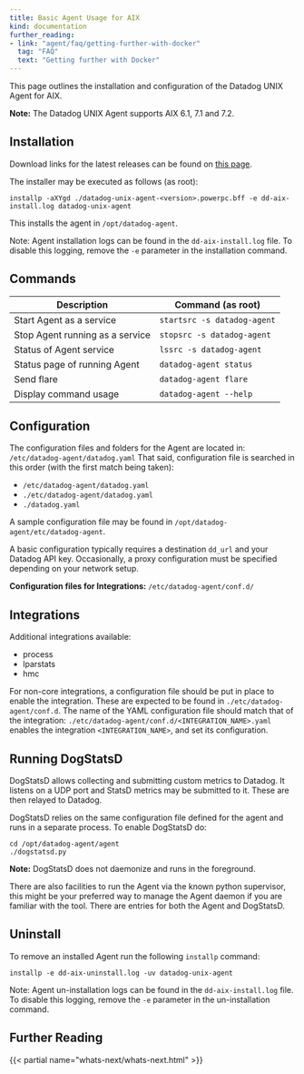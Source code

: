 ```yaml
---
title: Basic Agent Usage for AIX
kind: documentation
further_reading:
- link: "agent/faq/getting-further-with-docker"
  tag: "FAQ"
  text: "Getting further with Docker"
---
```


This page outlines the installation and configuration of the Datadog UNIX Agent for AIX.

**Note:** The Datadog UNIX Agent supports AIX 6.1, 7.1 and 7.2.

## Installation

Download links for the latest releases can be found on [this page][1].

The installer may be executed as follows (as root):

```shell
installp -aXYgd ./datadog-unix-agent-<version>.powerpc.bff -e dd-aix-install.log datadog-unix-agent
```

This installs the agent in `/opt/datadog-agent`.

Note: Agent installation logs can be found in the `dd-aix-install.log` file. To disable this logging, remove the `-e` parameter in the installation command.


## Commands

| Description                        | Command (as root)                   |
| --------------------               | --------------------                |
| Start Agent as a service           | `startsrc -s datadog-agent`         |
| Stop Agent running as a service    | `stopsrc -s datadog-agent`          |
| Status of Agent service            | `lssrc -s datadog-agent`            |
| Status page of running Agent       | `datadog-agent status`              |
| Send flare                         | `datadog-agent flare`               |
| Display command usage              | `datadog-agent --help`              |

## Configuration

The configuration files and folders for the Agent are located in:
`/etc/datadog-agent/datadog.yaml`
That said, configuration file is searched in this order (with the first match being taken):

* `/etc/datadog-agent/datadog.yaml`
* `./etc/datadog-agent/datadog.yaml`
* `./datadog.yaml`

A sample configuration file may be found in `/opt/datadog-agent/etc/datadog-agent`.

A basic configuration typically requires a destination `dd_url` and your Datadog API key. Occasionally, a proxy configuration must be specified depending on your network setup.


**Configuration files for Integrations:**
`/etc/datadog-agent/conf.d/`

## Integrations

Additional integrations available:

* process
* lparstats
* hmc

For non-core integrations, a configuration file should be put in place to enable the integration. These are expected to be found in `./etc/datadog-agent/conf.d`. The name of the YAML configuration file should match that of the integration: `./etc/datadog-agent/conf.d/<INTEGRATION_NAME>.yaml` enables the integration `<INTEGRATION_NAME>`, and set its configuration.

## Running DogStatsD

DogStatsD allows collecting and submitting custom metrics to Datadog. It listens on a UDP port and StatsD metrics may be submitted to it. These are then relayed to Datadog.

DogStatsD relies on the same configuration file defined for the agent and runs in a separate process. To enable DogStatsD do:

```
cd /opt/datadog-agent/agent
./dogstatsd.py
```
**Note:** DogStatsD does not daemonize and runs in the foreground.

There are also facilities to run the Agent via the known python supervisor, this might be your preferred way to manage the Agent daemon if you are familiar with the tool. There are entries for both the Agent and DogStatsD.

## Uninstall

To remove an installed Agent run the following `installp` command:

```
installp -e dd-aix-uninstall.log -uv datadog-unix-agent
```

Note: Agent un-installation logs can be found in the `dd-aix-install.log` file. To disable this logging, remove the `-e` parameter in the un-installation command.

## Further Reading

{{< partial name="whats-next/whats-next.html" >}}

[1]: https://github.com/DataDog/datadog-unix-agent/releases
